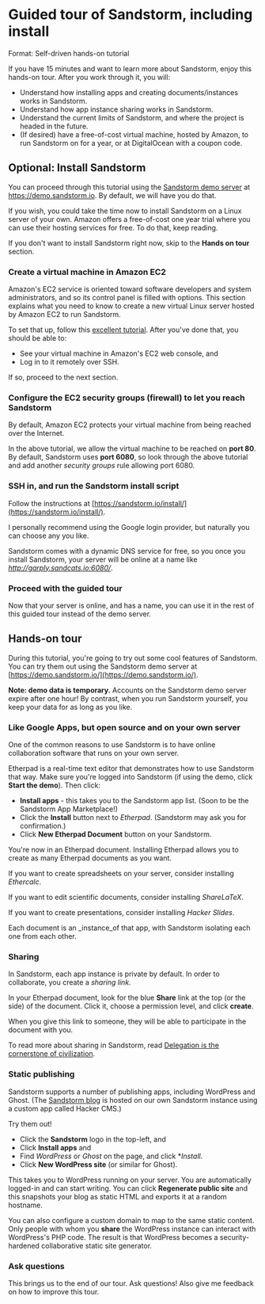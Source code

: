 # Guided tour of Sandstorm, including install

Format: Self-driven hands-on tutorial

If you have 15 minutes and want to learn more about Sandstorm, enjoy this hands-on tour. After you work through it, you will:

* Understand how installing apps and creating documents/instances works in Sandstorm.
* Understand how app instance sharing works in Sandstorm.
* Understand the current limits of Sandstorm, and where the project is headed in the future.
* (If desired) have a free-of-cost virtual machine, hosted by Amazon, to run Sandstorm on for a year, or at DigitalOcean with a coupon code.

## Optional: Install Sandstorm

You can proceed through this tutorial using the [Sandstorm demo server](https://demo.sandstorm.io/) at https://demo.sandstorm.io. By default, we will have you do that.

If you wish, you could take the time now to install Sandstorm on a Linux server of your own. Amazon offers a free-of-cost one year trial where you can use their hosting services for free. To do that, keep reading.

If you don't want to install Sandstorm right now, skip to the **Hands on tour** section.

### Create a virtual machine in Amazon EC2

Amazon's EC2 service is oriented toward software developers and system administrators, and so its control panel is filled with options. This section explains what you need to know to create a new virtual Linux server hosted by Amazon EC2 to run Sandstorm.

To set that up, follow this [excellent tutorial](http://www.canopy.link/dz/launch_ec2_instance.html). After you've done that, you should be able to:

* See your virtual machine in Amazon's EC2 web console, and
* Log in to it remotely over SSH.

If so, proceed to the next section.

### Configure the EC2 security groups (firewall) to let you reach Sandstorm

By default, Amazon EC2 protects your virtual machine from being reached over the Internet.

In the above tutorial, we allow the virtual machine to be reached on **port 80**. By default, Sandstorm uses **port 6080**, so look through the above tutorial and add another _security groups_ rule allowing port 6080.

### SSH in, and run the Sandstorm install script

Follow the instructions at [https://sandstorm.io/install/](https://sandstorm.io/install/).

I personally recommend using the Google login provider, but naturally you can choose any you like.

Sandstorm comes with a dynamic DNS service for free, so you once you install Sandstorm, your server will be online at a name like _http://garply.sandcats.io:6080/_.

### Proceed with the guided tour

Now that your server is online, and has a name, you can use it in the rest of this guided tour instead of the demo server.

## Hands-on tour

During this tutorial, you're going to try out some cool features of Sandstorm. You can try them out using the Sandstorm demo server at [https://demo.sandstorm.io/](https://demo.sandstorm.io/).

**Note: demo data is temporary.** Accounts on the Sandstorm demo server expire after one hour! By contrast, when you run Sandstorm yourself, you keep your data for as long as you like.

### Like Google Apps, but open source and on your own server

One of the common reasons to use Sandstorm is to have online collaboration software that runs on your own server.

Etherpad is a real-time text editor that demonstrates how to use Sandstorm that way. Make sure you're logged into Sandstorm (if using the demo, click **Start the demo**). Then click:

* **Install apps** - this takes you to the Sandstorm app list. (Soon to be the Sandstorm App Marketplace!)
* Click the **Install** button next to _Etherpad_. (Sandstorm may ask you for confirmation.)
* Click **New Etherpad Document** button on your Sandstorm.

You're now in an Etherpad document. Installing Etherpad allows you to create as many Etherpad documents as you want.

If you want to create spreadsheets on your server, consider installing _Ethercalc_.

If you want to edit scientific documents, consider installing _ShareLaTeX_.

If you want to create presentations, consider installing _Hacker Slides_.

Each document is an _instance_of that app, with Sandstorm isolating each one from each other.

### Sharing

In Sandstorm, each app instance is private by default. In order to collaborate, you create a _sharing link_.

In your Etherpad document, look for the blue **Share** link at the top (or the side) of the document. Click it, choose a permission level, and click **create**.

When you give this link to someone, they will be able to participate in the document with you.

To read more about sharing in Sandstorm, read [Delegation is the cornerstone of civilization](https://blog.sandstorm.io/news/2015-05-05-delegation-is-the-cornerstone-of-civilization.html).

### Static publishing

Sandstorm supports a number of publishing apps, including WordPress and Ghost. (The [Sandstorm blog](https://blog.sandstorm.io/) is hosted on our own Sandstorm instance using a custom app called Hacker CMS.)

Try them out!

* Click the **Sandstorm** logo in the top-left, and
* Click **Install apps** and
* Find _WordPress_ or _Ghost_ on the page, and click **Install*.
* Click **New WordPress site** (or similar for Ghost).

This takes you to WordPress running on your server. You are automatically logged-in and can start writing. You can click **Regenerate public site** and this snapshots your blog as static HTML and exports it at a random hostname.

You can also configure a custom domain to map to the same static content. Only people with whom you **share** the WordPress instance can interact with WordPress's PHP code. The result is that WordPress becomes a security-hardened collaborative static site generator.

### Ask questions

This brings us to the end of our tour. Ask questions! Also give me feedback on how to improve this tour.
